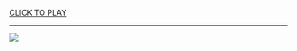 
<a href="https://premium76.site?title=tyrones_unblocked_games&ref=13M">CLICK TO PLAY</a></h3>
<hr>

<a href="https://premium76.site?title=tyrones_unblocked_games&ref=13M"><img src="https://clearcache.store/games.png"></a>


